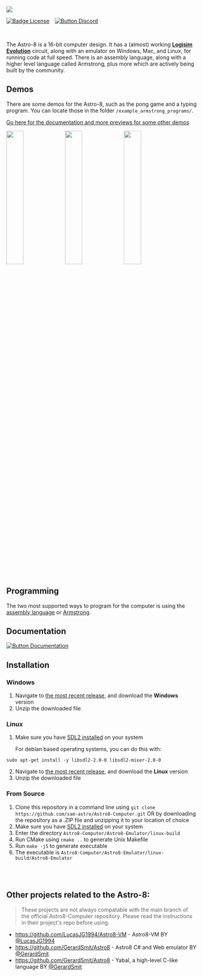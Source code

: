 <img src="https://github.com/sam-astro/Astro8-Computer/blob/main/images/Astro8-Logo-Small.png?raw=true"/>

[![Badge License]][License]   [![Button Discord]][Discord Server]

<br>

The Astro-8 is a 16-bit computer design. It has a (almost) working **[Logisim Evolution]** circuit, along with an emulator on Windows, Mac, and Linux, for running code at full speed. There is an assembly language, along with a higher level language called Armstrong, plus more which are actively being built by the community.

## Demos
There are some demos for the Astro-8, such as the pong game and a typing program. You can locate those in the folder `/example_armstrong_programs/`.

[Go here for the documentation and more previews for some other demos](https://sam-astro.github.io/Astro8-Computer/docs/Demos.html)

<p float="left">
<img src="https://github.com/sam-astro/Astro8-Computer/blob/main/images/pong.gif" width=30% />
<img class="portfolio" src="https://raw.githubusercontent.com/sam-astro/Astro8-Computer/main/images/perspectiveCube.gif"  width=30%/>
<img src="https://raw.githubusercontent.com/sam-astro/Astro8-Computer/main/images/raytracer.gif"  width=30% />
</p>

## Programming
The two most supported ways to program for the computer is using the [assembly language](https://sam-astro.github.io/Astro8-Computer/docs/Architecture/Instruction%20Set.html) or [Armstrong](https://sam-astro.github.io/Astro8-Computer/docs/Programming/README.html).

## Documentation
[![Button Documentation]][Documentation] 

## Installation
### Windows
1. Navigate to [the most recent release](https://github.com/sam-astro/Astro8-Computer/releases), and download the **Windows** version
2. Unzip the downloaded file
### Linux
1. Make sure you have [SDL2 installed](https://wiki.libsdl.org/Installation#supported_platforms) on your system

    For debian based operating systems, you can do this with:
```
sudo apt-get install -y libsdl2-2.0-0 libsdl2-mixer-2.0-0
```
2. Navigate to [the most recent release](https://github.com/sam-astro/Astro8-Computer/releases), and download the **Linux** version
3. Unzip the downloaded file
### From Source
1. Clone this repository in a command line using `git clone https://github.com/sam-astro/Astro8-Computer.git` OR by downloading the repository as a .ZIP file and unzipping it to your location of choice
2. Make sure you have [SDL2 installed](https://wiki.libsdl.org/Installation#supported_platforms) on your system
3. Enter the directory `Astro8-Computer/Astro8-Emulator/linux-build`
4. Run CMake using `cmake ..` to generate Unix Makefile
5. Run `make -j5` to generate executable
6. The executable is `Astro8-Computer/Astro8-Emulator/linux-build/Astro8-Emulator`

<br>
<br>

## Other projects related to the Astro-8:
> These projects are not always compatable with the main branch of the official Astro8-Computer repository. Please read the instructions in their project's repo before using.
* https://github.com/LucasJG1994/Astro8-VM  -  Astro8-VM BY [@LucasJG1994](https://github.com/LucasJG1994)
* https://github.com/GerardSmit/Astro8  -  Astro8 C# and Web emulator BY [@GerardSmit](https://github.com/GerardSmit)
* https://github.com/GerardSmit/Astro8  -  Yabal, a high-level C-like language BY [@GerardSmit](https://github.com/GerardSmit)

<br>


<!----------------------------------------------------------------------------->

[Logisim Evolution]: https://github.com/logisim-evolution/logisim-evolution
[Documentation]: https://sam-astro.github.io/Astro8-Computer/
[Video]: https://www.youtube.com/watch?v=Zt0JfmV7CyI

[License]: LICENSE
[Discord Server]: https://discord.gg/9p82dTEdkN


<!----------------------------------[ Badges ]--------------------------------->

[Badge License]: https://img.shields.io/github/license/sam-astro/Astro8-Computer

<!---------------------------------[ Buttons ]--------------------------------->

[Button Documentation]: https://img.shields.io/badge/Documentation-008FC7?style=flat-square&logoColor=white&logo=GitBook
[Button Video]: https://img.shields.io/badge/Video-c91111?style=flat-square&logoColor=white&logo=YouTube
[Button Discord]: https://img.shields.io/badge/Discord_Server-573f75.svg?style=social&logo=Discord
